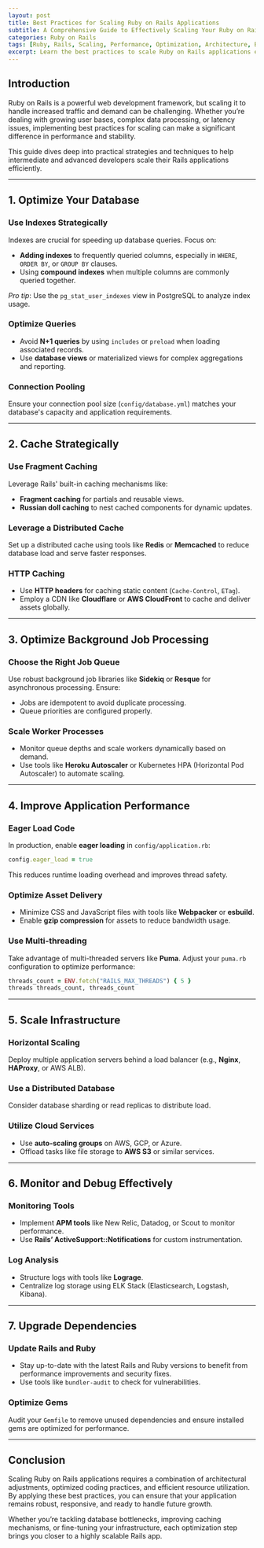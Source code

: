 ```yaml
---
layout: post
title: Best Practices for Scaling Ruby on Rails Applications
subtitle: A Comprehensive Guide to Effectively Scaling Your Ruby on Rails Apps
categories: Ruby on Rails
tags: [Ruby, Rails, Scaling, Performance, Optimization, Architecture, Backend]
excerpt: Learn the best practices to scale Ruby on Rails applications efficiently. Discover tips, strategies, and techniques to handle increased traffic and improve performance.
---
```


## Introduction

Ruby on Rails is a powerful web development framework, but scaling it to handle increased traffic and demand can be challenging. Whether you’re dealing with growing user bases, complex data processing, or latency issues, implementing best practices for scaling can make a significant difference in performance and stability.

This guide dives deep into practical strategies and techniques to help intermediate and advanced developers scale their Rails applications efficiently.

---

## 1. **Optimize Your Database**

### Use Indexes Strategically
Indexes are crucial for speeding up database queries. Focus on:
- **Adding indexes** to frequently queried columns, especially in `WHERE`, `ORDER BY`, or `GROUP BY` clauses.
- Using **compound indexes** when multiple columns are commonly queried together.

*Pro tip*: Use the `pg_stat_user_indexes` view in PostgreSQL to analyze index usage.

### Optimize Queries
- Avoid **N+1 queries** by using `includes` or `preload` when loading associated records.
- Use **database views** or materialized views for complex aggregations and reporting.

### Connection Pooling
Ensure your connection pool size (`config/database.yml`) matches your database's capacity and application requirements.

---

## 2. **Cache Strategically**

### Use Fragment Caching
Leverage Rails' built-in caching mechanisms like:
- **Fragment caching** for partials and reusable views.
- **Russian doll caching** to nest cached components for dynamic updates.

### Leverage a Distributed Cache
Set up a distributed cache using tools like **Redis** or **Memcached** to reduce database load and serve faster responses.

### HTTP Caching
- Use **HTTP headers** for caching static content (`Cache-Control`, `ETag`).
- Employ a CDN like **Cloudflare** or **AWS CloudFront** to cache and deliver assets globally.

---

## 3. **Optimize Background Job Processing**

### Choose the Right Job Queue
Use robust background job libraries like **Sidekiq** or **Resque** for asynchronous processing. Ensure:
- Jobs are idempotent to avoid duplicate processing.
- Queue priorities are configured properly.

### Scale Worker Processes
- Monitor queue depths and scale workers dynamically based on demand.
- Use tools like **Heroku Autoscaler** or Kubernetes HPA (Horizontal Pod Autoscaler) to automate scaling.

---

## 4. **Improve Application Performance**

### Eager Load Code
In production, enable **eager loading** in `config/application.rb`:
```ruby
config.eager_load = true
```
This reduces runtime loading overhead and improves thread safety.

### Optimize Asset Delivery
- Minimize CSS and JavaScript files with tools like **Webpacker** or **esbuild**.
- Enable **gzip compression** for assets to reduce bandwidth usage.

### Use Multi-threading
Take advantage of multi-threaded servers like **Puma**. Adjust your `puma.rb` configuration to optimize performance:
```ruby
threads_count = ENV.fetch("RAILS_MAX_THREADS") { 5 }
threads threads_count, threads_count
```

---

## 5. **Scale Infrastructure**

### Horizontal Scaling
Deploy multiple application servers behind a load balancer (e.g., **Nginx**, **HAProxy**, or AWS ALB).

### Use a Distributed Database
Consider database sharding or read replicas to distribute load.

### Utilize Cloud Services
- Use **auto-scaling groups** on AWS, GCP, or Azure.
- Offload tasks like file storage to **AWS S3** or similar services.

---

## 6. **Monitor and Debug Effectively**

### Monitoring Tools
- Implement **APM tools** like New Relic, Datadog, or Scout to monitor performance.
- Use **Rails’ ActiveSupport::Notifications** for custom instrumentation.

### Log Analysis
- Structure logs with tools like **Lograge**.
- Centralize log storage using ELK Stack (Elasticsearch, Logstash, Kibana).

---

## 7. **Upgrade Dependencies**

### Update Rails and Ruby
- Stay up-to-date with the latest Rails and Ruby versions to benefit from performance improvements and security fixes.
- Use tools like `bundler-audit` to check for vulnerabilities.

### Optimize Gems
Audit your `Gemfile` to remove unused dependencies and ensure installed gems are optimized for performance.

---

## Conclusion

Scaling Ruby on Rails applications requires a combination of architectural adjustments, optimized coding practices, and efficient resource utilization. By applying these best practices, you can ensure that your application remains robust, responsive, and ready to handle future growth.

Whether you’re tackling database bottlenecks, improving caching mechanisms, or fine-tuning your infrastructure, each optimization step brings you closer to a highly scalable Rails app.


